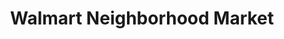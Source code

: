 ---
title: "Walmart Neighborhood Market"
url: /peoria/walmart-neighborhood-market/
shop: Supermarkt
---